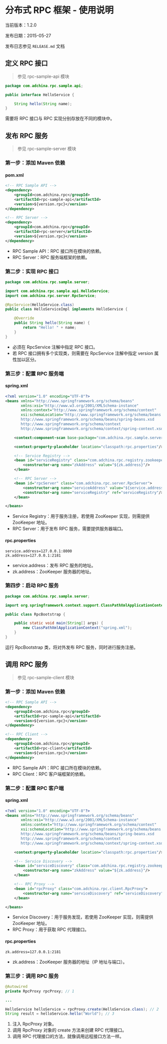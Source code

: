 # 分布式 RPC 框架 - 使用说明

当前版本：1.2.0

发布日期：2015-05-27

发布日志参见 `RELEASE.md` 文档

## 定义 RPC 接口

> 参见 rpc-sample-api 模块

```java
package com.adchina.rpc.sample.api;

public interface HelloService {

    String hello(String name);
}
```

需要将 RPC 接口与 RPC 实现分别存放在不同的模块中。

## 发布 RPC 服务

> 参见 rpc-sample-server 模块

### 第一步：添加 Maven 依赖

#### pom.xml

```xml
<!-- RPC Sample API -->
<dependency>
    <groupId>com.adchina.rpc</groupId>
    <artifactId>rpc-sample-api</artifactId>
    <version>${version.rpc}</version>
</dependency>

<!-- RPC Server -->
<dependency>
    <groupId>com.adchina.rpc</groupId>
    <artifactId>rpc-server</artifactId>
    <version>${version.rpc}</version>
</dependency>
```

- RPC Sample API：RPC 接口所在模块的依赖。
- RPC Server：RPC 服务端框架的依赖。


### 第二步：实现 RPC 接口

```java
package com.adchina.rpc.sample.server;

import com.adchina.rpc.sample.api.HelloService;
import com.adchina.rpc.server.RpcService;

@RpcService(HelloService.class)
public class HelloServiceImpl implements HelloService {

    @Override
    public String hello(String name) {
        return "Hello! " + name;
    }
}
```

- 必须在 RpcService 注解中指定 RPC 接口。
- 若 RPC 接口拥有多个实现类，则需要在 RpcService 注解中指定 version 属性加以区分。

### 第三步：配置 RPC 服务端

#### spring.xml

```xml
<?xml version="1.0" encoding="UTF-8"?>
<beans xmlns="http://www.springframework.org/schema/beans"
       xmlns:xsi="http://www.w3.org/2001/XMLSchema-instance"
       xmlns:context="http://www.springframework.org/schema/context"
       xsi:schemaLocation="http://www.springframework.org/schema/beans
       http://www.springframework.org/schema/beans/spring-beans.xsd
       http://www.springframework.org/schema/context
       http://www.springframework.org/schema/context/spring-context.xsd">

    <context:component-scan base-package="com.adchina.rpc.sample.server"/>

    <context:property-placeholder location="classpath:rpc.properties"/>

    <!-- Service Registry -->
    <bean id="serviceRegistry" class="com.adchina.rpc.registry.zookeeper.ZooKeeperServiceRegistry">
        <constructor-arg name="zkAddress" value="${zk.address}"/>
    </bean>

    <!-- RPC Server -->
    <bean id="rpcServer" class="com.adchina.rpc.server.RpcServer">
        <constructor-arg name="serviceAddress" value="${service.address}"/>
        <constructor-arg name="serviceRegistry" ref="serviceRegistry"/>
    </bean>

</beans>
```

- Service Registry：用于服务注册，若使用 ZooKeeper 实现，则需提供 ZooKeeper 地址。
- RPC Server：用于发布 RPC 服务，需要提供服务器端口。

#### rpc.properties

```properties
service.address=127.0.0.1:8000
zk.address=127.0.0.1:2181
```

- service.address：发布 RPC 服务的地址。
- zk.address：ZooKeeper 服务器的地址。

### 第四步：启动 RPC 服务

```java
package com.adchina.rpc.sample.server;

import org.springframework.context.support.ClassPathXmlApplicationContext;

public class RpcBootstrap {

    public static void main(String[] args) {
        new ClassPathXmlApplicationContext("spring.xml");
    }
}
```

运行 RpcBootstrap 类，将对外发布 RPC 服务，同时进行服务注册。

## 调用 RPC 服务

> 参见 rpc-sample-client 模块

### 第一步：添加 Maven 依赖

```xml
<!-- RPC Sample API -->
<dependency>
    <groupId>com.adchina.rpc</groupId>
    <artifactId>rpc-sample-api</artifactId>
    <version>${version.rpc}</version>
</dependency>

<!-- RPC Client -->
<dependency>
    <groupId>com.adchina.rpc</groupId>
    <artifactId>rpc-client</artifactId>
    <version>${version.rpc}</version>
</dependency>
```

- RPC Sample API：RPC 接口所在模块的依赖。
- RPC Client：RPC 客户端框架的依赖。

### 第二步：配置 RPC 客户端

#### spring.xml

```xml
<?xml version="1.0" encoding="UTF-8"?>
<beans xmlns="http://www.springframework.org/schema/beans"
       xmlns:xsi="http://www.w3.org/2001/XMLSchema-instance"
       xmlns:context="http://www.springframework.org/schema/context"
       xsi:schemaLocation="http://www.springframework.org/schema/beans
       http://www.springframework.org/schema/beans/spring-beans.xsd
       http://www.springframework.org/schema/context
       http://www.springframework.org/schema/context/spring-context.xsd">

    <context:property-placeholder location="classpath:rpc.properties"/>

    <!-- Service Discovery -->
    <bean id="serviceDiscovery" class="com.adchina.rpc.registry.zookeeper.ZooKeeperServiceDiscovery">
        <constructor-arg name="zkAddress" value="${zk.address}"/>
    </bean>

    <!-- RPC Proxy -->
    <bean id="rpcProxy" class="com.adchina.rpc.client.RpcProxy">
        <constructor-arg name="serviceDiscovery" ref="serviceDiscovery"/>
    </bean>

</beans>
```

- Service Discovery：用于服务发现，若使用 ZooKeeper 实现，则需提供 ZooKeeper 地址。
- RPC Proxy：用于获取 RPC 代理接口。

#### rpc.properties

```properties
zk.address=127.0.0.1:2181
```

- zk.address：ZooKeeper 服务器的地址（IP 地址与端口）。

### 第三步：调用 RPC 服务

```java
@Autowired
private RpcProxy rpcProxy; // 1

...

HelloService helloService = rpcProxy.create(HelloService.class); // 2
String result = helloService.hello("World"); // 3
```

1. 注入 RpcProxy 对象。
2. 调用 RpcProxy 对象的 create 方法来创建 RPC 代理接口。
3. 调用 RPC 代理接口的方法，就像调用远程接口方法一样。
